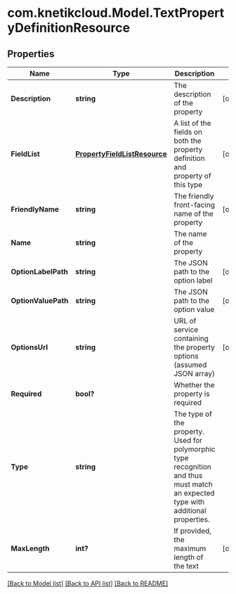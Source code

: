 # com.knetikcloud.Model.TextPropertyDefinitionResource
## Properties

Name | Type | Description | Notes
------------ | ------------- | ------------- | -------------
**Description** | **string** | The description of the property | [optional] 
**FieldList** | [**PropertyFieldListResource**](PropertyFieldListResource.md) | A list of the fields on both the property definition and property of this type | [optional] 
**FriendlyName** | **string** | The friendly front-facing name of the property | [optional] 
**Name** | **string** | The name of the property | 
**OptionLabelPath** | **string** | The JSON path to the option label | [optional] 
**OptionValuePath** | **string** | The JSON path to the option value | [optional] 
**OptionsUrl** | **string** | URL of service containing the property options (assumed JSON array) | [optional] 
**Required** | **bool?** | Whether the property is required | 
**Type** | **string** | The type of the property. Used for polymorphic type recognition and thus must match an expected type with additional properties. | 
**MaxLength** | **int?** | If provided, the maximum length of the text | [optional] 

[[Back to Model list]](../README.md#documentation-for-models) [[Back to API list]](../README.md#documentation-for-api-endpoints) [[Back to README]](../README.md)

